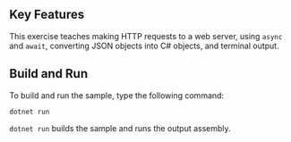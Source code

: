 ## Key Features

This exercise teaches making HTTP requests to a web server, using `async` and `await`, converting JSON objects into C# objects, and terminal output.

## Build and Run

To build and run the sample, type the following command:

```dotnetcli
dotnet run
```

`dotnet run` builds the sample and runs the output assembly.
